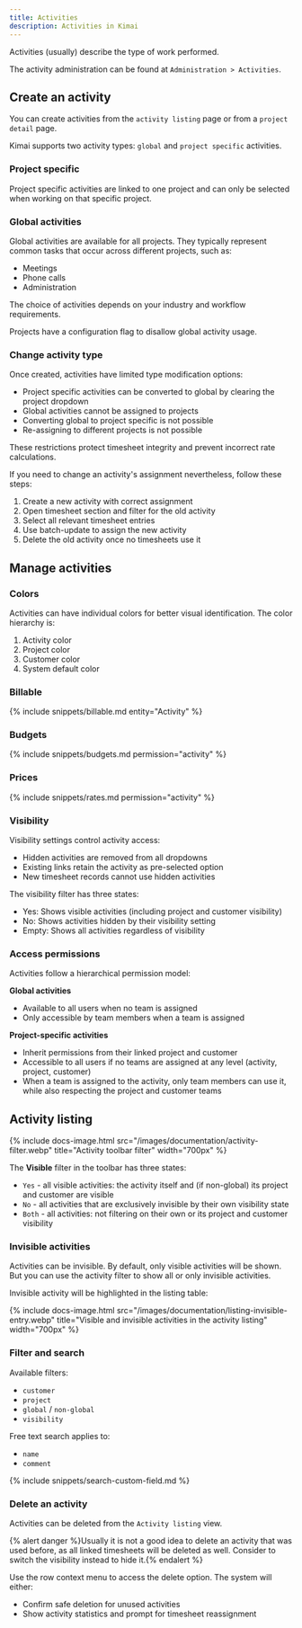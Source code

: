 ```yaml
---
title: Activities
description: Activities in Kimai
---
```


Activities (usually) describe the type of work performed.

The activity administration can be found at `Administration > Activities`.

## Create an activity

You can create activities from the `activity listing` page or from a `project detail` page.

Kimai supports two activity types: `global` and `project specific` activities.

### Project specific

Project specific activities are linked to one project and can only be selected when working on that specific project.

### Global activities

Global activities are available for all projects. They typically represent common tasks that occur across different projects, such as:
- Meetings
- Phone calls
- Administration

The choice of activities depends on your industry and workflow requirements.

Projects have a configuration flag to disallow global activity usage. 

### Change activity type

Once created, activities have limited type modification options:
- Project specific activities can be converted to global by clearing the project dropdown
- Global activities cannot be assigned to projects
- Converting global to project specific is not possible
- Re-assigning to different projects is not possible

These restrictions protect timesheet integrity and prevent incorrect rate calculations.

If you need to change an activity's assignment nevertheless, follow these steps:
1. Create a new activity with correct assignment
2. Open timesheet section and filter for the old activity
3. Select all relevant timesheet entries
4. Use batch-update to assign the new activity
5. Delete the old activity once no timesheets use it

## Manage activities

### Colors

Activities can have individual colors for better visual identification. The color hierarchy is:
1. Activity color
2. Project color
3. Customer color
4. System default color

### Billable

{% include snippets/billable.md entity="Activity" %}

### Budgets

{% include snippets/budgets.md permission="activity" %}

### Prices

{% include snippets/rates.md permission="activity" %}

### Visibility

Visibility settings control activity access:
- Hidden activities are removed from all dropdowns
- Existing links retain the activity as pre-selected option
- New timesheet records cannot use hidden activities

The visibility filter has three states:
- Yes: Shows visible activities (including project and customer visibility)
- No: Shows activities hidden by their visibility setting
- Empty: Shows all activities regardless of visibility

### Access permissions

Activities follow a hierarchical permission model:

**Global activities**
- Available to all users when no team is assigned
- Only accessible by team members when a team is assigned

**Project-specific activities**
- Inherit permissions from their linked project and customer
- Accessible to all users if no teams are assigned at any level (activity, project, customer)
- When a team is assigned to the activity, only team members can use it, while also respecting the project and customer teams

## Activity listing

{% include docs-image.html src="/images/documentation/activity-filter.webp" title="Activity toolbar filter" width="700px" %}

The **Visible** filter in the toolbar has three states:
- `Yes` - all visible activities: the activity itself and (if non-global) its project and customer are visible
- `No` - all activities that are exclusively invisible by their own visibility state
- `Both` - all activities: not filtering on their own or its project and customer visibility

### Invisible activities

Activities can be invisible. By default, only visible activities will be shown.
But you can use the activity filter to show all or only invisible activities.

Invisible activity will be highlighted in the listing table:

{% include docs-image.html src="/images/documentation/listing-invisible-entry.webp" title="Visible and invisible activities in the activity listing" width="700px" %}

### Filter and search

Available filters:
- `customer`
- `project`
- `global` / `non-global`
- `visibility`

Free text search applies to:
- `name`
- `comment`

{% include snippets/search-custom-field.md %}

### Delete an activity

Activities can be deleted from the `Activity listing` view.

{% alert danger %}Usually it is not a good idea to delete an activity that was used before, as all linked timesheets will be deleted as well. Consider to switch the visibility instead to hide it.{% endalert %}

Use the row context menu to access the delete option. The system will either:
- Confirm safe deletion for unused activities
- Show activity statistics and prompt for timesheet reassignment
